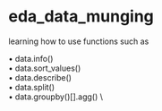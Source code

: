# eda_data_munging
learning how to use functions such as

• data.info() \
• data.sort_values() \
• data.describe() \
• data.split() \
• data.groupby()[].agg() \
